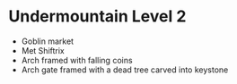 # Undermountain Level 2

- Goblin market
- Met Shiftrix
- Arch framed with falling coins
- Arch gate framed with a dead tree carved into keystone